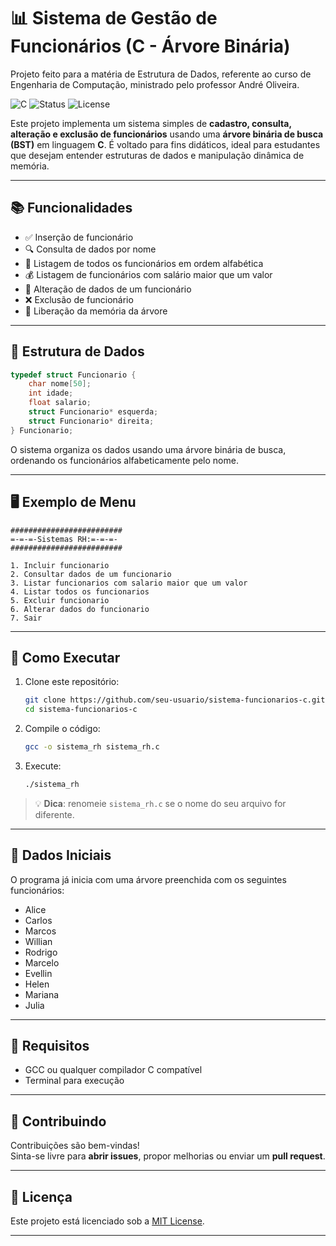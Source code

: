 # 📊 Sistema de Gestão de Funcionários (C - Árvore Binária)

Projeto feito para a matéria de Estrutura de Dados, referente ao curso de Engenharia de Computação, ministrado pelo professor André Oliveira.

![C](https://img.shields.io/badge/Language-C-blue.svg)
![Status](https://img.shields.io/badge/status-em%20desenvolvimento-yellow)
![License](https://img.shields.io/badge/license-MIT-green)

Este projeto implementa um sistema simples de **cadastro, consulta, alteração e exclusão de funcionários** usando uma **árvore binária de busca (BST)** em linguagem **C**. É voltado para fins didáticos, ideal para estudantes que desejam entender estruturas de dados e manipulação dinâmica de memória.

---

## 📚 Funcionalidades

- ✅ Inserção de funcionário  
- 🔍 Consulta de dados por nome  
- 📃 Listagem de todos os funcionários em ordem alfabética  
- 💰 Listagem de funcionários com salário maior que um valor  
- 📝 Alteração de dados de um funcionário  
- ❌ Exclusão de funcionário  
- 🧹 Liberação da memória da árvore  

---

## 🧠 Estrutura de Dados

```c
typedef struct Funcionario {
    char nome[50];
    int idade;
    float salario;
    struct Funcionario* esquerda;
    struct Funcionario* direita;
} Funcionario;
```

O sistema organiza os dados usando uma árvore binária de busca, ordenando os funcionários alfabeticamente pelo nome.

---

## 🖥️ Exemplo de Menu

```
#########################
=-=-=-Sistemas RH:=-=-=-
#########################

1. Incluir funcionario
2. Consultar dados de um funcionario
3. Listar funcionarios com salario maior que um valor
4. Listar todos os funcionarios
5. Excluir funcionario
6. Alterar dados do funcionario
7. Sair
```

---

## 🚀 Como Executar

1. Clone este repositório:
   ```bash
   git clone https://github.com/seu-usuario/sistema-funcionarios-c.git
   cd sistema-funcionarios-c
   ```

2. Compile o código:
   ```bash
   gcc -o sistema_rh sistema_rh.c
   ```

3. Execute:
   ```bash
   ./sistema_rh
   ```

> 💡 **Dica**: renomeie `sistema_rh.c` se o nome do seu arquivo for diferente.

---

## 📁 Dados Iniciais

O programa já inicia com uma árvore preenchida com os seguintes funcionários:

- Alice  
- Carlos  
- Marcos  
- Willian  
- Rodrigo  
- Marcelo  
- Evellin  
- Helen  
- Mariana  
- Julia  

---

## 🧪 Requisitos

- GCC ou qualquer compilador C compatível
- Terminal para execução

---

## 🤝 Contribuindo

Contribuições são bem-vindas!  
Sinta-se livre para **abrir issues**, propor melhorias ou enviar um **pull request**.

---

## 📄 Licença

Este projeto está licenciado sob a [MIT License](LICENSE).


---
